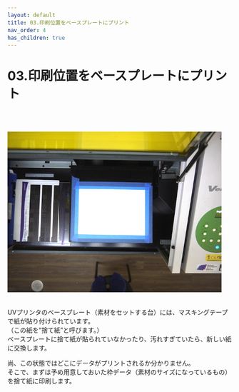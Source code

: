 ```yaml
---
layout: default
title: 03.印刷位置をベースプレートにプリント
nav_order: 4
has_children: true
---
```


# 03.印刷位置をベースプレートにプリント
<br><br>

<img src="assets/03-1.jpg" width="480" alt="hi" class="inline"/><br>
<br>

UVプリンタのベースプレート（素材をセットする台）には、マスキングテープで紙が貼り付けられています。<br>
（この紙を“捨て紙”と呼びます。）<br>
ベースプレートに捨て紙が貼られていなかったり、汚れすぎていたら、新しい紙に交換します。<br>

尚、この状態ではどこにデータがプリントされるか分かりません。<br>
そこで、まずは予め用意しておいた枠データ（素材のサイズになっているもの）を捨て紙に印刷します。
